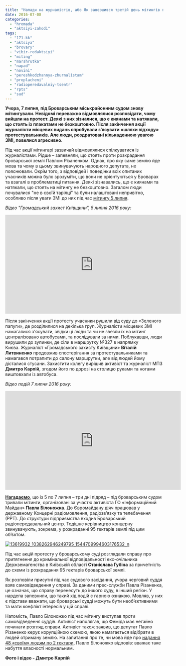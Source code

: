 ```yaml
---
title: "Напади на журналістів, або Як завершився третій день мітингів під броварським судом – ВІДЕО"
date: 2016-07-08
categories: 
  - "hromada"
  - "aktsiyi-zahodi"
tags: 
  - "171-kk"
  - "aktsiya"
  - "brovary"
  - "vibir-redaktsiyi"
  - "miting"
  - "marshrutka"
  - "napad"
  - "novini"
  - "pereshkodzhannya-zhurnalistam"
  - "proplacheni"
  - "radioperedavalniy-tsentr"
  - "rpts"
  - "sud"
---
```


**Учора, 7 липня, під Броварським міськрайонним судом знову мітингували. Невідомі переважно відмовлялися розповідати, чому вийшли на протест. Деякі з них зізналися, що є киянами та натякали, що стоять із плакатами не безкоштовно. Після закінчення акції журналісти місцевих видань спробували з’ясувати «шляхи відходу» протестувальників. Але люди, роздратовані кількаденною увагою ЗМІ, повелися агресивно.**

Під час акції мітингарі зазвичай відмовлялися спілкуватися із журналістами. Рідше – запевняли, що стоять проти розкрадання броварської землі Павлом Різаненком. Однак, про яку саме землю йде мова та чому в цьому звинувачують народного депутата, не пояснювали. Окрім того, з відповідей і поведінки всіх опитаних учасників можна було зрозуміти, що вони не орієнтуються у Броварах та взагалі в проблематиці питання. Деякі зізнавались, що є киянами та натякали, що стоять на мітингу не безкоштовно. Загалом люди почувалися "не в своїй тарілці" та були налаштовані непривітно, особливо після уваги ЗМІ до них під час [мітингу 5 липня](https://mpz.brovary.org/za-vidchuzhennya-95-gektariv-brovarskoyi-zemli-eks-chynovnyku-derzhzemagenstva-zagrozhuye-tyurma/).

_Відео "Громадський захист Київщини", 5 липня 2016 року:_

<iframe src="https://www.youtube.com/embed/YemoFq6y9l8" width="560" height="315" frameborder="0" allowfullscreen="allowfullscreen"></iframe>

Після закінчення акції протесту учасники рушили від суду до «Зеленого папуги», де розділилися на декілька груп. Журналісти місцевих ЗМІ намагалися з'ясувати, звідки ці люди та чи не звезли їх на мітинг централізовано автобусами, та послідували за ними. Поблукавши, люди вирушили до зупинки, де сіли в маршрутку №327 в напрямку Києва. Журналіст «Громадського захисту Київщини» **Віталій Литвиненко** продовжив спостерігання за протестувальниками та намагався потрапити до салону маршрутки, але від людей йому дісталися стусани. Захистити колегу вирішив активіст та журналіст МПЗ **Дмитро Карпій,** згодом його по дорозі на столицю руками та ногами виштовхали із автобуса.

_Відео подій 7 липня 2016 року:_

<iframe src="https://www.youtube.com/embed/Qc01ttJv_2Y" width="560" height="315" frameborder="0" allowfullscreen="allowfullscreen"></iframe>

**[Нагадаємо](https://mpz.brovary.org/za-vidchuzhennya-95-gektariv-brovarskoyi-zemli-eks-chynovnyku-derzhzemagenstva-zagrozhuye-tyurma/)**, що із 5 по 7 липня – три дні підряд – під броварським судом тривали мітинги, організовані за участю активіста ГО «Інформаційний Майдан» **Павла Білоножка**. До Євромайдану діяч працював у державному Концерні радіомовлення, радіозв’язку та телебачення (РРТ). До структури підприємства входив Броварський радіопередавальний центр. Тодішнє керівництво концерну звинувачують, зокрема, у розкраданні 95 гектарів землі під цим об’єктом.

[![13619932_1038262946249795_1544709994603176532_n](https://mpz.brovary.org/wp-content/uploads/2016/07/13619932_1038262946249795_1544709994603176532_n-1.jpg)](https://mpz.brovary.org/wp-content/uploads/2016/07/13619932_1038262946249795_1544709994603176532_n-1.jpg)

Під час акцій протесту у броварському суді розглядали справу про притягнення до кримінальної відповідальності екс-очільника Держземагенства в Київській області **Станіслава Губіна** за причетність до схеми із розкрадання 95 гектарів броварської землі.

Як розповіли присутні під час судового засідання, учора черговий суддя взяв самовідведення у справі. За даними прес-служби Павла Різаненка, це означає, що справу перенесуть до іншого суду, в інший регіон. У нардепа запевнили, що такий хід подій є гарною ознакою. Мовляв, у них є підстави вважати, що броварські судді можуть бути необ’єктивними та мати конфлікт інтересів у цій справі.

Натомість, Павло Білоножко під час мітингу виступав проти самовідведення суддів. Активіст наполягав, що Феміда має негайно починати розгляд справи. Активіст також заявив, що депутат Павло Різаненко керує корупційною схемою, якою намагається відібрати в людей отриману землю. На запитання про те, чи мова йде про [надання 48 «своїм» людям по 2 гектари](https://mpz.brovary.org/rik-radio-abo-zemli-groshi-dva-sudi-brovarska-tragikomediya-na-dvi-diyi/), Павло Білоножко відповів: вважає таке набуття власності нормальним.

**Фото і відео - Дмитро Карпій**
